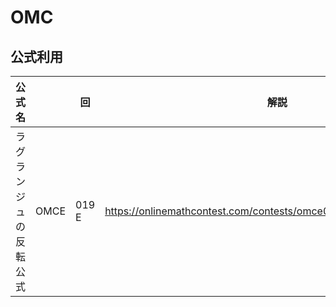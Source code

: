 # OMC






## 公式利用

| 公式名 |  | 回 |  解説 |
| --- | --- | --- | --- |
| ラグランジュの反転公式 | OMCE | 019 E | https://onlinemathcontest.com/contests/omce019/editorial/11353/1130 |

